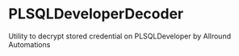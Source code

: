 # PLSQLDeveloperDecoder
Utility to decrypt stored credential on PLSQLDeveloper by Allround Automations
